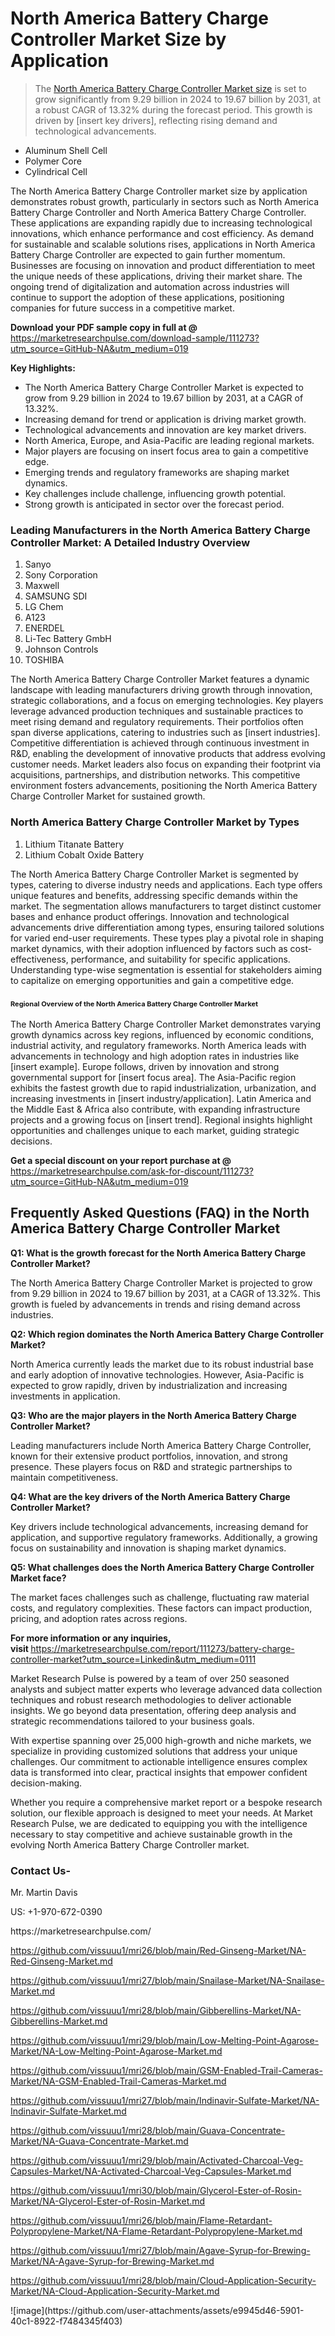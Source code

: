 <h1>North America Battery Charge Controller Market&nbsp;Size by Application</h1><blockquote><p>The <a href="https://marketresearchpulse.com/download-sample/111273?utm_source=GitHub-NA&amp;utm_medium=019">North America Battery Charge Controller Market size</a> is set to grow significantly from 9.29 billion in 2024 to 19.67 billion by 2031, at a robust CAGR of 13.32% during the forecast period. This growth is driven by [insert key drivers], reflecting rising demand and technological advancements.</p></blockquote><ul><li>Aluminum Shell Cell<li> Polymer Core<li> Cylindrical Cell</li></ul><p>The North America Battery Charge Controller market size by application demonstrates robust growth, particularly in sectors such as North America Battery Charge Controller and North America Battery Charge Controller. These applications are expanding rapidly due to increasing technological innovations, which enhance performance and cost efficiency. As demand for sustainable and scalable solutions rises, applications in North America Battery Charge Controller are expected to gain further momentum. Businesses are focusing on innovation and product differentiation to meet the unique needs of these applications, driving their market share. The ongoing trend of digitalization and automation across industries will continue to support the adoption of these applications, positioning companies for future success in a competitive market.</p><p><strong>Download your PDF sample copy in full at @ </strong><a href="https://marketresearchpulse.com/download-sample/111273?utm_source=GitHub-NA&amp;utm_medium=019">https://marketresearchpulse.com/download-sample/111273?utm_source=GitHub-NA&amp;utm_medium=019</a></p><p><strong>Key Highlights: </strong></p><ul><li>The North America Battery Charge Controller Market is expected to grow from 9.29 billion in 2024 to 19.67 billion by 2031, at a CAGR of 13.32%.</li><li>Increasing demand for trend or application is driving market growth.</li><li>Technological advancements and innovation are key market drivers.</li><li>North America, Europe, and Asia-Pacific are leading regional markets.</li><li>Major players are focusing on insert focus area to gain a competitive edge.</li><li>Emerging trends and regulatory frameworks are shaping market dynamics.</li><li>Key challenges include challenge, influencing growth potential.</li><li>Strong growth is anticipated in sector over the forecast period.</li></ul><h3>Leading Manufacturers in the North America Battery Charge Controller Market: A Detailed Industry Overview</h3><ol><li>Sanyo</li><li>Sony Corporation</li><li>Maxwell</li><li>SAMSUNG SDI</li><li>LG Chem</li><li>A123</li><li>ENERDEL</li><li>Li-Tec Battery GmbH</li><li>Johnson Controls</li><li>TOSHIBA</li></ol><div class="flex max-w-full flex-col flex-grow"><div class="min-h-8 text-message flex w-full flex-col items-end gap-2 whitespace-normal break-words [.text-message+&amp;]:mt-5" dir="auto" data-message-author-role="assistant" data-message-id="fd8432e4-4910-450d-b182-61b7bfb0a01f" data-message-model-slug="gpt-4o"><div class="flex w-full flex-col gap-1 empty:hidden first:pt-[3px]"><div class="markdown prose w-full break-words dark:prose-invert light"><p>The North America Battery Charge Controller Market features a dynamic landscape with leading manufacturers driving growth through innovation, strategic collaborations, and a focus on emerging technologies. Key players leverage advanced production techniques and sustainable practices to meet rising demand and regulatory requirements. Their portfolios often span diverse applications, catering to industries such as [insert industries]. Competitive differentiation is achieved through continuous investment in R&amp;D, enabling the development of innovative products that address evolving customer needs. Market leaders also focus on expanding their footprint via acquisitions, partnerships, and distribution networks. This competitive environment fosters advancements, positioning the North America Battery Charge Controller Market for sustained growth.</p></div></div></div></div><h3>North America Battery Charge Controller Market by Types</h3><ol><li>Lithium Titanate Battery<li> Lithium Cobalt Oxide Battery</li></ol><div class="flex max-w-full flex-col flex-grow"><div class="min-h-8 text-message flex w-full flex-col items-end gap-2 whitespace-normal break-words [.text-message+&amp;]:mt-5" dir="auto" data-message-author-role="assistant" data-message-id="084470be-0bb7-4664-bddf-5156b4f41249" data-message-model-slug="gpt-4o-mini"><div class="flex w-full flex-col gap-1 empty:hidden first:pt-[3px]"><div class="markdown prose w-full break-words dark:prose-invert light"><p>The North America Battery Charge Controller Market is segmented by types, catering to diverse industry needs and applications. Each type offers unique features and benefits, addressing specific demands within the market. The segmentation allows manufacturers to target distinct customer bases and enhance product offerings. Innovation and technological advancements drive differentiation among types, ensuring tailored solutions for varied end-user requirements. These types play a pivotal role in shaping market dynamics, with their adoption influenced by factors such as cost-effectiveness, performance, and suitability for specific applications. Understanding type-wise segmentation is essential for stakeholders aiming to capitalize on emerging opportunities and gain a competitive edge.</p></div></div></div></div><h3><span style="font-size: 11px;">Regional Overview of the North America Battery Charge Controller Market</span></h3><div class="flex max-w-full flex-col flex-grow"><div class="min-h-8 text-message flex w-full flex-col items-end gap-2 whitespace-normal break-words [.text-message+&amp;]:mt-5" dir="auto" data-message-author-role="assistant" data-message-id="e9038762-ce64-4e30-91c9-9bd413514231" data-message-model-slug="gpt-4o-mini"><div class="flex w-full flex-col gap-1 empty:hidden first:pt-[3px]"><div class="markdown prose w-full break-words dark:prose-invert light"><p>The North America Battery Charge Controller Market demonstrates varying growth dynamics across key regions, influenced by economic conditions, industrial activity, and regulatory frameworks. North America leads with advancements in technology and high adoption rates in industries like [insert example]. Europe follows, driven by innovation and strong governmental support for [insert focus area]. The Asia-Pacific region exhibits the fastest growth due to rapid industrialization, urbanization, and increasing investments in [insert industry/application]. Latin America and the Middle East &amp; Africa also contribute, with expanding infrastructure projects and a growing focus on [insert trend]. Regional insights highlight opportunities and challenges unique to each market, guiding strategic decisions.</p></div></div></div></div><p><strong>Get a special discount on your report purchase at @ </strong><a href="https://marketresearchpulse.com/ask-for-discount/111273?utm_source=GitHub-NA&amp;utm_medium=019">https://marketresearchpulse.com/ask-for-discount/111273?utm_source=GitHub-NA&amp;utm_medium=019</a></p><h2>Frequently Asked Questions (FAQ) in the North America Battery Charge Controller Market</h2><p><strong>Q1: What is the growth forecast for the North America Battery Charge Controller Market?</strong></p><p>The North America Battery Charge Controller Market is projected to grow from 9.29 billion in 2024 to 19.67 billion by 2031, at a CAGR of 13.32%. This growth is fueled by advancements in trends and rising demand across industries.</p><p><strong>Q2: Which region dominates the North America Battery Charge Controller Market?</strong></p><p>North America currently leads the market due to its robust industrial base and early adoption of innovative technologies. However, Asia-Pacific is expected to grow rapidly, driven by industrialization and increasing investments in application.</p><p><strong>Q3: Who are the major players in the North America Battery Charge Controller Market?</strong></p><p>Leading manufacturers include North America Battery Charge Controller, known for their extensive product portfolios, innovation, and strong presence. These players focus on R&amp;D and strategic partnerships to maintain competitiveness.</p><p><strong>Q4: What are the key drivers of the North America Battery Charge Controller Market?</strong></p><p>Key drivers include technological advancements, increasing demand for application, and supportive regulatory frameworks. Additionally, a growing focus on sustainability and innovation is shaping market dynamics.</p><p><strong>Q5: What challenges does the North America Battery Charge Controller Market face?</strong></p><p>The market faces challenges such as challenge, fluctuating raw material costs, and regulatory complexities. These factors can impact production, pricing, and adoption rates across regions.</p><p><strong>For more information or any inquiries, visit&nbsp;</strong><a href="https://marketresearchpulse.com/report/111273/battery-charge-controller-market?utm_source=Linkedin&utm_medium=0111">https://marketresearchpulse.com/report/111273/battery-charge-controller-market?utm_source=Linkedin&utm_medium=0111</a></p><p>Market Research Pulse is powered by a team of over 250 seasoned analysts and subject matter experts who leverage advanced data collection techniques and robust research methodologies to deliver actionable insights. We go beyond data presentation, offering deep analysis and strategic recommendations tailored to your business goals.</p><p>With expertise spanning over 25,000 high-growth and niche markets, we specialize in providing customized solutions that address your unique challenges. Our commitment to actionable intelligence ensures complex data is transformed into clear, practical insights that empower confident decision-making.</p><p>Whether you require a comprehensive market report or a bespoke research solution, our flexible approach is designed to meet your needs. At Market Research Pulse, we are dedicated to equipping you with the intelligence necessary to stay competitive and achieve sustainable growth in the evolving North America Battery Charge Controller market.</p><h3><strong>Contact Us-</strong></h3><p>Mr. Martin Davis</p><p>US: +1-970-672-0390</p><p>https://marketresearchpulse.com/</p><p><a href="https://github.com/vissuuu1/mri26/blob/main/Red-Ginseng-Market/NA-Red-Ginseng-Market.md">https://github.com/vissuuu1/mri26/blob/main/Red-Ginseng-Market/NA-Red-Ginseng-Market.md</a></p><p><a href="https://github.com/vissuuu1/mri27/blob/main/Snailase-Market/NA-Snailase-Market.md">https://github.com/vissuuu1/mri27/blob/main/Snailase-Market/NA-Snailase-Market.md</a></p><p><a href="https://github.com/vissuuu1/mri28/blob/main/Gibberellins-Market/NA-Gibberellins-Market.md">https://github.com/vissuuu1/mri28/blob/main/Gibberellins-Market/NA-Gibberellins-Market.md</a></p><p><a href="https://github.com/vissuuu1/mri29/blob/main/Low-Melting-Point-Agarose-Market/NA-Low-Melting-Point-Agarose-Market.md">https://github.com/vissuuu1/mri29/blob/main/Low-Melting-Point-Agarose-Market/NA-Low-Melting-Point-Agarose-Market.md</a></p><p><a href="https://github.com/vissuuu1/mri26/blob/main/GSM-Enabled-Trail-Cameras-Market/NA-GSM-Enabled-Trail-Cameras-Market.md">https://github.com/vissuuu1/mri26/blob/main/GSM-Enabled-Trail-Cameras-Market/NA-GSM-Enabled-Trail-Cameras-Market.md</a></p><p><a href="https://github.com/vissuuu1/mri27/blob/main/Indinavir-Sulfate-Market/NA-Indinavir-Sulfate-Market.md">https://github.com/vissuuu1/mri27/blob/main/Indinavir-Sulfate-Market/NA-Indinavir-Sulfate-Market.md</a></p><p><a href="https://github.com/vissuuu1/mri28/blob/main/Guava-Concentrate-Market/NA-Guava-Concentrate-Market.md">https://github.com/vissuuu1/mri28/blob/main/Guava-Concentrate-Market/NA-Guava-Concentrate-Market.md</a></p><p><a href="https://github.com/vissuuu1/mri29/blob/main/Activated-Charcoal-Veg-Capsules-Market/NA-Activated-Charcoal-Veg-Capsules-Market.md">https://github.com/vissuuu1/mri29/blob/main/Activated-Charcoal-Veg-Capsules-Market/NA-Activated-Charcoal-Veg-Capsules-Market.md</a></p><p><a href="https://github.com/vissuuu1/mri30/blob/main/Glycerol-Ester-of-Rosin-Market/NA-Glycerol-Ester-of-Rosin-Market.md">https://github.com/vissuuu1/mri30/blob/main/Glycerol-Ester-of-Rosin-Market/NA-Glycerol-Ester-of-Rosin-Market.md</a></p><p><a href="https://github.com/vissuuu1/mri26/blob/main/Flame-Retardant-Polypropylene-Market/NA-Flame-Retardant-Polypropylene-Market.md">https://github.com/vissuuu1/mri26/blob/main/Flame-Retardant-Polypropylene-Market/NA-Flame-Retardant-Polypropylene-Market.md</a></p><p><a href="https://github.com/vissuuu1/mri27/blob/main/Agave-Syrup-for-Brewing-Market/NA-Agave-Syrup-for-Brewing-Market.md">https://github.com/vissuuu1/mri27/blob/main/Agave-Syrup-for-Brewing-Market/NA-Agave-Syrup-for-Brewing-Market.md</a></p><p><a href="https://github.com/vissuuu1/mri28/blob/main/Cloud-Application-Security-Market/NA-Cloud-Application-Security-Market.md">https://github.com/vissuuu1/mri28/blob/main/Cloud-Application-Security-Market/NA-Cloud-Application-Security-Market.md</a></p>
![image](https://github.com/user-attachments/assets/e9945d46-5901-40c1-8922-f7484345f403)
